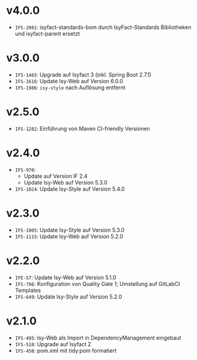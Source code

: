 # v4.0.0
- `IFS-2081`: isyfact-standards-bom durch IsyFact-Standards Bibliotheken und isyfact-parent ersetzt

# v3.0.0
- `IFS-1465`: Upgrade auf Isyfact 3 (inkl. Spring Boot 2.7.1)
- `IFS-1616`: Update Isy-Web auf Version 6.0.0
- `IFS-1986`: `isy-style` nach Auflösung entfernt

# v2.5.0
- `IFS-1282`: Einführung von Maven CI-friendly Versionen

# v2.4.0
- `IFS-970`:
    - Update auf Version IF 2.4
    - Update Isy-Web auf Version 5.3.0
- `IFS-1024`: Update Isy-Style auf Version 5.4.0

# v2.3.0
- `IFS-1005`: Update Isy-Style auf Version 5.3.0
- `IFS-1115`: Update Isy-Web auf Version 5.2.0

# v2.2.0
- `IFE-57`: Update Isy-Web auf Version 5.1.0
- `IFS-786`: Konfiguration von Quality Gate 1; Umstellung auf GitLabCI Templates
- `IFS-649`: Update Isy-Style auf Version 5.2.0

# v2.1.0
- `IFS-495`: Isy-Web als Import in DependencyManagement eingebaut
- `IFS-518`: Upgrade auf Isyfact 2
- `IFS-458`: pom.xml mit tidy:pom formatiert
